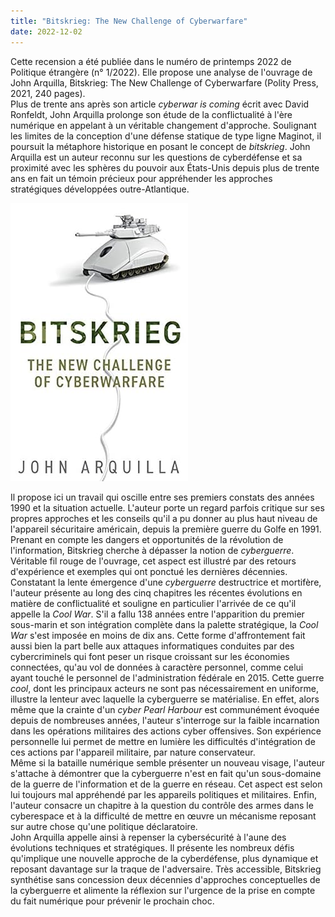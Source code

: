 ```yaml
---
title: "Bitskrieg: The New Challenge of Cyberwarfare"
date: 2022-12-02
---
```

Cette recension a été publiée dans le numéro de printemps 2022 de
Politique étrangère (n° 1/2022). Elle propose une analyse de l'ouvrage
de John Arquilla, Bitskrieg: The New Challenge of Cyberwarfare (Polity
Press, 2021, 240 pages).\
Plus de trente ans après son article *cyberwar is coming* écrit avec
David Ronfeldt, John Arquilla prolonge son étude de la conflictualité à
l'ère numérique en appelant à un véritable changement d'approche.
Soulignant les limites de la conception d'une défense statique de type
ligne Maginot, il poursuit la métaphore historique en posant le concept
de *bitskrieg*. John Arquilla est un auteur reconnu sur les questions de
cyberdéfense et sa proximité avec les sphères du pouvoir aux États-Unis
depuis plus de trente ans en fait un témoin précieux pour appréhender
les approches stratégiques développées outre-Atlantique.

![couverture](https://github.com/M82-project/M82-SiteWeb/blob/master/content/articles/Bitskrieg_review/bitskrieg.jpg)

Il propose ici un travail qui oscille entre ses premiers constats des
années 1990 et la situation actuelle. L'auteur porte un regard parfois
critique sur ses propres approches et les conseils qu'il a pu donner au
plus haut niveau de l'appareil sécuritaire américain, depuis la première
guerre du Golfe en 1991. Prenant en compte les dangers et opportunités
de la révolution de l'information, Bitskrieg cherche à dépasser la
notion de *cyberguerre*. Véritable fil rouge de l'ouvrage, cet aspect
est illustré par des retours d'expérience et exemples qui ont ponctué
les dernières décennies.\
Constatant la lente émergence d'une *cyberguerre* destructrice et
mortifère, l'auteur présente au long des cinq chapitres les récentes
évolutions en matière de conflictualité et souligne en particulier
l'arrivée de ce qu'il appelle la *Cool War*. S'il a fallu 138 années
entre l'apparition du premier sous-marin et son intégration complète
dans la palette stratégique, la *Cool War* s'est imposée en moins de dix
ans. Cette forme d'affrontement fait aussi bien la part belle aux
attaques informatiques conduites par des cybercriminels qui font peser
un risque croissant sur les économies connectées, qu'au vol de données à
caractère personnel, comme celui ayant touché le personnel de
l'administration fédérale en 2015. Cette guerre *cool*, dont les
principaux acteurs ne sont pas nécessairement en uniforme, illustre la
lenteur avec laquelle la cyberguerre se matérialise. En effet, alors
même que la crainte d'un *cyber Pearl Harbour* est communément évoquée
depuis de nombreuses années, l'auteur s'interroge sur la faible
incarnation dans les opérations militaires des actions cyber offensives.
Son expérience personnelle lui permet de mettre en lumière les
difficultés d'intégration de ces actions par l'appareil militaire, par
nature conservateur.\
Même si la bataille numérique semble présenter un nouveau visage,
l'auteur s'attache à démontrer que la cyberguerre n'est en fait qu'un
sous-domaine de la guerre de l'information et de la guerre en réseau.
Cet aspect est selon lui toujours mal appréhendé par les appareils
politiques et militaires. Enfin, l'auteur consacre un chapitre à la
question du contrôle des armes dans le cyberespace et à la difficulté de
mettre en œuvre un mécanisme reposant sur autre chose qu'une politique
déclaratoire.\
John Arquilla appelle ainsi à repenser la cybersécurité à l'aune des
évolutions techniques et stratégiques. Il présente les nombreux défis
qu'implique une nouvelle approche de la cyberdéfense, plus dynamique et
reposant davantage sur la traque de l'adversaire. Très accessible,
Bitskrieg synthétise sans concession deux décennies d'approches
conceptuelles de la cyberguerre et alimente la réflexion sur l'urgence
de la prise en compte du fait numérique pour prévenir le prochain choc.
